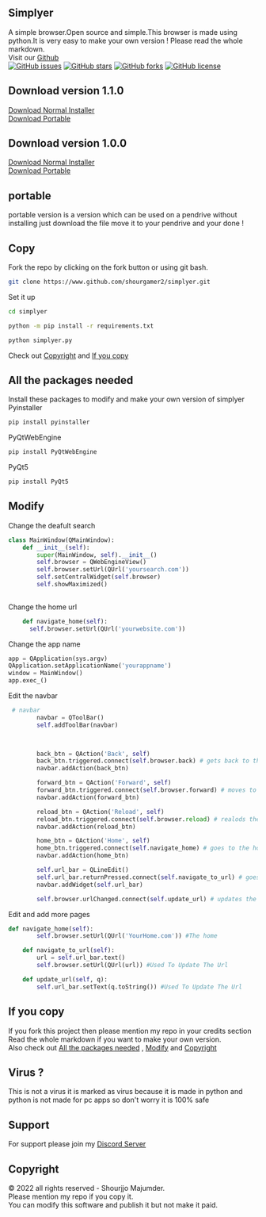 ## Simplyer
A simple browser.Open source and simple.This browser is made using python.It is very easy to make your own version ! Please read the whole markdown.<br>
Visit our <a href="https://github.com/shourgamer2/simplyer">Github</a> <br>
<a href="https://github.com/shourgamer2/simplyer/issues"><img alt="GitHub issues" src="https://img.shields.io/github/issues/shourgamer2/simplyer"></a> 
<a href="https://github.com/shourgamer2/simplyer/stargazers"><img alt="GitHub stars" src="https://img.shields.io/github/stars/shourgamer2/simplyer"></a>
<a href="https://github.com/shourgamer2/simplyer/network"><img alt="GitHub forks" src="https://img.shields.io/github/forks/shourgamer2/simplyer"></a>
<a href="https://github.com/shourgamer2/simplyer/blob/main/LICENSE"><img alt="GitHub license" src="https://img.shields.io/github/license/shourgamer2/simplyer"></a>

## Download version 1.1.0

<a href="https://github.com/shourgamer2/simplyer/releases/download/normalinstallerv1.1.0/Simplyer_Setup_Version_1.1.0.exe">Download Normal Installer</a> <br>
<a href="https://github.com/shourgamer2/simplyer/releases/download/porable1.1.0/simplyer.exe">Download Portable  </a>

## Download version 1.0.0  

<a href="https://github.com/shourgamer2/simplyer/releases/download/normalinstaller/simplyer.exe">Download Normal Installer</a> <br>
<a href="https://github.com/shourgamer2/simplyer/releases/download/Portable/simplyer.exe">Download Portable  </a>
## portable
portable version is a version which can be used on a pendrive without installing just download the file move it to your pendrive and your done ! 
## Copy
Fork the repo by clicking on the fork button or using git bash.<br>
``` sh
git clone https://www.github.com/shourgamer2/simplyer.git
```
Set it up 
``` sh 
cd simplyer
```
``` sh 
python -m pip install -r requirements.txt
```
``` sh 
python simplyer.py
```

Check out <a href="https://github.com/shourgamer2/simplyer#copyright">Copyright</a> and
<a href="https://github.com/shourgamer2/simplyer/blob/main/README.md#if-you-copy">If you copy</a>
## All the packages needed
Install these packages to modify and make your own version of simplyer <br>
Pyinstaller
``` sh
pip install pyinstaller
```
PyQtWebEngine
``` sh
pip install PyQtWebEngine
```
PyQt5
``` sh
pip install PyQt5
```
## Modify
Change the deafult search
```py
class MainWindow(QMainWindow):
    def __init__(self):
        super(MainWindow, self).__init__()
        self.browser = QWebEngineView()
        self.browser.setUrl(QUrl('yoursearch.com'))
        self.setCentralWidget(self.browser)
        self.showMaximized()
      
  ```
  Change the home url
  ```py
      def navigate_home(self):
        self.browser.setUrl(QUrl('yourwebsite.com'))
```
Change the app name 
  ```py
app = QApplication(sys.argv)
QApplication.setApplicationName('yourappname')
window = MainWindow()
app.exec_()
```
Edit the navbar
```py
 # navbar
        navbar = QToolBar()
        self.addToolBar(navbar)

      

        back_btn = QAction('Back', self)
        back_btn.triggered.connect(self.browser.back) # gets back to the previous url
        navbar.addAction(back_btn)

        forward_btn = QAction('Forward', self)
        forward_btn.triggered.connect(self.browser.forward) # moves to the next url
        navbar.addAction(forward_btn)

        reload_btn = QAction('Reload', self)
        reload_btn.triggered.connect(self.browser.reload) # realods the current page
        navbar.addAction(reload_btn)

        home_btn = QAction('Home', self)
        home_btn.triggered.connect(self.navigate_home) # goes to the home 
        navbar.addAction(home_btn)

        self.url_bar = QLineEdit()
        self.url_bar.returnPressed.connect(self.navigate_to_url) # goes to the url
        navbar.addWidget(self.url_bar) 

        self.browser.urlChanged.connect(self.update_url) # updates the url
```
Edit and add more pages
```py 
def navigate_home(self):
        self.browser.setUrl(QUrl('YourHome.com')) #The home

    def navigate_to_url(self):
        url = self.url_bar.text()
        self.browser.setUrl(QUrl(url)) #Used To Update The Url 

    def update_url(self, q):
        self.url_bar.setText(q.toString()) #Used To Update The Url 
   ```
## If you copy
If you fork this project then please mention my repo in your credits section <br>
Read the whole markdown if you want to make your own version. <br>
Also check out 
<a href="https://github.com/shourgamer2/simplyer#all-the-packages-needed">All the packages needed</a> ,
<a href="https://github.com/shourgamer2/simplyer#modify">Modify</a> and 
<a href="https://github.com/shourgamer2/simplyer#copyright">Copyright</a>
## Virus ?
This is not a virus it is marked as virus because it is made in python and python is not made for pc apps so don't worry it is 100% safe
## Support 
For support please join my <a href="https://discord.gg/4Ekyvrkyxn">Discord Server</a>
## Copyright 
© 2022 all rights reserved - Shourjjo Majumder. <br>
Please mention my repo if you copy it. <br>
You can modify this software and publish it but not make it paid.

